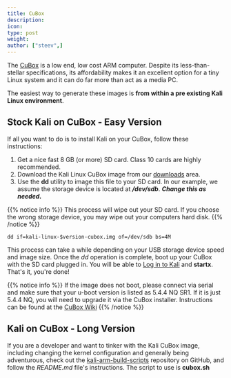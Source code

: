 ```yaml
---
title: CuBox
description:
icon:
type: post
weight:
author: ["steev",]
---
```


The [CuBox](https://www.solid-run.com/product/cubox-carrier-base/) is a low end, low cost ARM computer. Despite its less-than-stellar specifications, its affordability makes it an excellent option for a tiny Linux system and it can do far more than act as a media PC.

The easiest way to generate these images is **from within a pre existing Kali Linux environment**.

## Stock Kali on CuBox - Easy Version

If all you want to do is to install Kali on your CuBox, follow these instructions:

1. Get a nice fast 8 GB (or more) SD card. Class 10 cards are highly recommended.
2. Download the Kali Linux CuBox image from our [downloads](https://www.offensive-security.com/kali-linux-arm-images/) area.
3. Use the **dd** utility to image this file to your SD card. In our example, we assume the storage device is located at **_/dev/sdb_**. **_Change this as needed._**

{{% notice info %}}
This process will wipe out your SD card. If you choose the wrong storage device, you may wipe out your computers hard disk.
{{% /notice %}}

```
dd if=kali-linux-$version-cubox.img of=/dev/sdb bs=4M
```

This process can take a while depending on your USB storage device speed and image size. Once the _dd_ operation is complete, boot up your CuBox with the SD card plugged in. You will be able to [Log in to Kali](/docs/introduction/default-credentials/) and **startx**. That's it, you're done!

{{% notice info %}}
If the image does not boot, please connect via serial and make sure that your u-boot version is listed as 5.4.4 NQ SR1. If it is just 5.4.4 NQ, you will need to upgrade it via the CuBox installer. Instructions can be found at the [CuBox Wiki](http://wiki.solid-run.com/doku.php?id=products:imx6:cubox-i)
{{% /notice %}}

## Kali on CuBox - Long Version

If you are a developer and want to tinker with the Kali CuBox image, including changing the kernel configuration and generally being adventurous, check out the [kali-arm-build-scripts](https://gitlab.com/kalilinux/build-scripts/kali-arm) repository on GitHub, and follow the _README.md_ file's instructions. The script to use is **cubox.sh**
